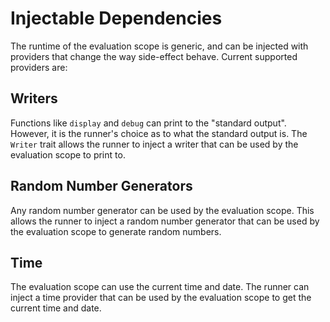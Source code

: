 # Injectable Dependencies

The runtime of the evaluation scope is generic, and can be injected with providers that change the way side-effect behave. Current supported providers are:

## Writers
Functions like `display` and `debug` can print to the "standard output". However, it is the runner's choice as to what the standard output is. The `Writer` trait allows the runner to inject a writer that can be used by the evaluation scope to print to.

## Random Number Generators
Any random number generator can be used by the evaluation scope. This allows the runner to inject a random number generator that can be used by the evaluation scope to generate random numbers.

## Time
The evaluation scope can use the current time and date. The runner can inject a time provider that can be used by the evaluation scope to get the current time and date.